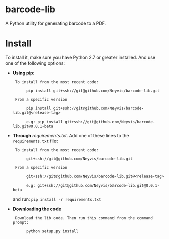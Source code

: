 # barcode-lib
A Python utility for generating barcode to a PDF.

# Install
To install it, make sure you have Python 2.7 or greater installed. And use one of the following options:

* **Using pip**:

       To install from the most recent code:

            pip install git+ssh://git@github.com/Neyvis/barcode-lib.git

       From a specific version

            pip install git+ssh://git@github.com/Neyvis/barcode-lib.git@<release-tag>

            e.g: pip install git+ssh://git@github.com/Neyvis/barcode-lib.git@0.0.1-beta


* **Through** _requirements.txt_. Add one of these lines to the `requirements.txt` file:

       To install from the most recent code:

            git+ssh://git@github.com/Neyvis/barcode-lib.git

       From a specific version

            git+ssh://git@github.com/Neyvis/barcode-lib.git@<release-tag>

            e.g: git+ssh://git@github.com/Neyvis/barcode-lib.git@0.0.1-beta

    and run: `pip install -r requirements.txt`

* **Downloading the code**

       Download the lib code. Then run this command from the command prompt:

            python setup.py install

